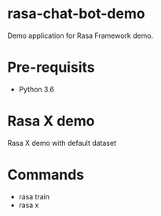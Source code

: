 # rasa-chat-bot-demo
Demo application for Rasa Framework demo.

# Pre-requisits
* Python 3.6

# Rasa X demo
Rasa X demo with default dataset

# Commands
* rasa train
* rasa x
